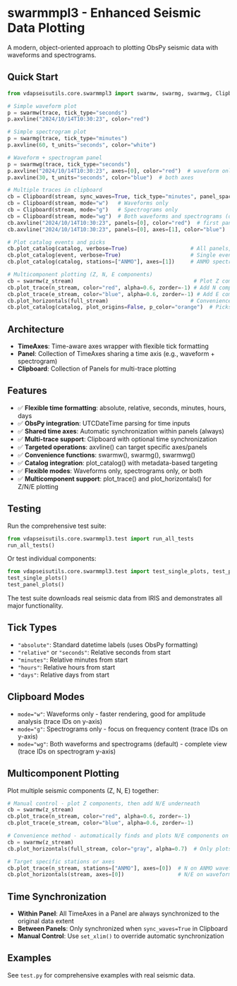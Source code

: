 # swarmmpl3 - Enhanced Seismic Data Plotting

A modern, object-oriented approach to plotting ObsPy seismic data with waveforms and spectrograms.

## Quick Start

```python
from vdapseisutils.core.swarmmpl3 import swarmw, swarmg, swarmwg, Clipboard

# Simple waveform plot
p = swarmw(trace, tick_type="seconds")
p.axvline("2024/10/14T10:30:23", color="red")

# Simple spectrogram plot  
p = swarmg(trace, tick_type="minutes")
p.axvline(60, t_units="seconds", color="white")

# Waveform + spectrogram panel
p = swarmwg(trace, tick_type="seconds")
p.axvline("2024/10/14T10:30:23", axes=[0], color="red")  # waveform only
p.axvline(30, t_units="seconds", color="blue")  # both axes

# Multiple traces in clipboard
cb = Clipboard(stream, sync_waves=True, tick_type="minutes", panel_spacing=0.02)
cb = Clipboard(stream, mode="w")   # Waveforms only
cb = Clipboard(stream, mode="g")   # Spectrograms only  
cb = Clipboard(stream, mode="wg")  # Both waveforms and spectrograms (default)
cb.axvline("2024/10/14T10:30:23", panels=[0], color="red")  # first panel
cb.axvline("2024/10/14T10:30:23", panels=[0], axes=[1], color="blue")  # first panel, spectrogram

# Plot catalog events and picks
cb.plot_catalog(catalog, verbose=True)                    # All panels, all picks/origins
cb.plot_catalog(event, verbose=True)                      # Single event (auto-converted to catalog)
cb.plot_catalog(catalog, stations=["ANMO"], axes=[1])     # ANMO spectrogram only

# Multicomponent plotting (Z, N, E components)
cb = swarmw(z_stream)                                      # Plot Z components
cb.plot_trace(n_stream, color="red", alpha=0.6, zorder=-1) # Add N components underneath
cb.plot_trace(e_stream, color="blue", alpha=0.6, zorder=-1) # Add E components underneath
cb.plot_horizontals(full_stream)                          # Convenience method for N/E components
cb.plot_catalog(catalog, plot_origins=False, p_color="orange")  # Picks only, custom colors
```

## Architecture

- **TimeAxes**: Time-aware axes wrapper with flexible tick formatting
- **Panel**: Collection of TimeAxes sharing a time axis (e.g., waveform + spectrogram)  
- **Clipboard**: Collection of Panels for multi-trace plotting

## Features

- ✅ **Flexible time formatting**: absolute, relative, seconds, minutes, hours, days
- ✅ **ObsPy integration**: UTCDateTime parsing for time inputs
- ✅ **Shared time axes**: Automatic synchronization within panels (always)
- ✅ **Multi-trace support**: Clipboard with optional time synchronization
- ✅ **Targeted operations**: axvline() can target specific axes/panels
- ✅ **Convenience functions**: swarmw(), swarmg(), swarmwg()
- ✅ **Catalog integration**: plot_catalog() with metadata-based targeting
- ✅ **Flexible modes**: Waveforms only, spectrograms only, or both
- ✅ **Multicomponent support**: plot_trace() and plot_horizontals() for Z/N/E plotting

## Testing

Run the comprehensive test suite:

```python
from vdapseisutils.core.swarmmpl3.test import run_all_tests
run_all_tests()
```

Or test individual components:

```python
from vdapseisutils.core.swarmmpl3.test import test_single_plots, test_panel_plots
test_single_plots()
test_panel_plots()
```

The test suite downloads real seismic data from IRIS and demonstrates all major functionality.

## Tick Types

- `"absolute"`: Standard datetime labels (uses ObsPy formatting)
- `"relative"` or `"seconds"`: Relative seconds from start
- `"minutes"`: Relative minutes from start  
- `"hours"`: Relative hours from start
- `"days"`: Relative days from start

## Clipboard Modes

- `mode="w"`: Waveforms only - faster rendering, good for amplitude analysis (trace IDs on y-axis)
- `mode="g"`: Spectrograms only - focus on frequency content (trace IDs on y-axis)
- `mode="wg"`: Both waveforms and spectrograms (default) - complete view (trace IDs on spectrogram y-axis)

## Multicomponent Plotting

Plot multiple seismic components (Z, N, E) together:

```python
# Manual control - plot Z components, then add N/E underneath
cb = swarmw(z_stream)
cb.plot_trace(n_stream, color="red", alpha=0.6, zorder=-1)
cb.plot_trace(e_stream, color="blue", alpha=0.6, zorder=-1)

# Convenience method - automatically finds and plots N/E components on matching stations
cb = swarmw(z_stream)
cb.plot_horizontals(full_stream, color="gray", alpha=0.7)  # Only plots N/E on stations with Z

# Target specific stations or axes
cb.plot_trace(n_stream, stations=["ANMO"], axes=[0])  # N on ANMO waveforms only
cb.plot_horizontals(stream, axes=[0])                 # N/E on waveforms only (not spectrograms)
```

## Time Synchronization

- **Within Panel**: All TimeAxes in a Panel are always synchronized to the original data extent
- **Between Panels**: Only synchronized when `sync_waves=True` in Clipboard
- **Manual Control**: Use `set_xlim()` to override automatic synchronization

## Examples

See `test.py` for comprehensive examples with real seismic data.
